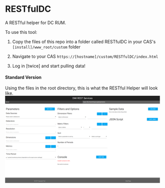 # RESTfulDC
A RESTful helper for DC RUM.

To use this tool:

1) Copy the files of this repo into a folder called RESTfulDC in your CAS's `[install]/www_root/custom` folder

2) Navigate to your CAS `https://[hostname]/custom/RESTfulDC/index.html`

3) Log in [twice] and start pulling data!


#### Standard Version

Using the files in the root directory, this is what the RESTful Helper will look like.
![standard](imgs/RESTfulDC-UIupdate.png)

